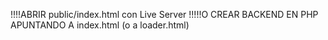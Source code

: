 !!!!ABRIR public/index.html con Live Server 
!!!!!O CREAR BACKEND EN PHP APUNTANDO A index.html (o a loader.html)